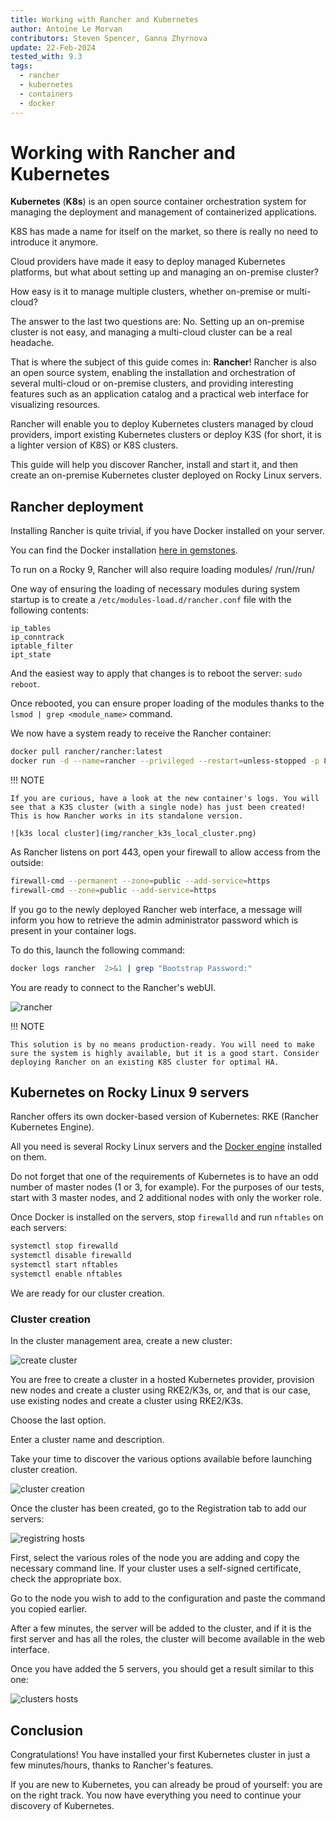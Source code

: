 ```yaml
---
title: Working with Rancher and Kubernetes
author: Antoine Le Morvan
contributors: Steven Spencer, Ganna Zhyrnova
update: 22-Feb-2024
tested_with: 9.3
tags:
  - rancher
  - kubernetes
  - containers
  - docker
---
```


# Working with Rancher and Kubernetes

**Kubernetes** (**K8s**) is an open source container orchestration system for managing the deployment and management of containerized applications.

K8S has made a name for itself on the market, so there is really no need to introduce it anymore.

Cloud providers have made it easy to deploy managed Kubernetes platforms, but what about setting up and managing an on-premise cluster?

How easy is it to manage multiple clusters, whether on-premise or multi-cloud?

The answer to the last two questions are: No. Setting up an on-premise cluster is not easy, and managing a multi-cloud cluster can be a real headache.

That is where the subject of this guide comes in: **Rancher**! Rancher is also an open source system, enabling the installation and orchestration of several multi-cloud or on-premise clusters, and providing interesting features such as an application catalog and a practical web interface for visualizing resources.

Rancher will enable you to deploy Kubernetes clusters managed by cloud providers, import existing Kubernetes clusters or deploy K3S (for short, it is a lighter version of K8S) or K8S clusters.

This guide will help you discover Rancher, install and start it, and then create an on-premise Kubernetes cluster deployed on Rocky Linux servers.

## Rancher deployment

Installing Rancher is quite trivial, if you have Docker installed on your server.

You can find the Docker installation [here in gemstones](https://docs.rockylinux.org/gemstones/docker/).

To run on a Rocky 9, Rancher will also require loading modules/
/run//run/

One way of ensuring the loading of necessary modules during system startup is to create a `/etc/modules-load.d/rancher.conf` file with the following contents:

```text
ip_tables
ip_conntrack
iptable_filter
ipt_state
```

And the easiest way to apply that changes is to reboot the server: `sudo reboot`.

Once rebooted, you can ensure proper loading of the modules thanks to the `lsmod | grep <module_name>` command.

We now have a system ready to receive the Rancher container:

```bash
docker pull rancher/rancher:latest
docker run -d --name=rancher --privileged --restart=unless-stopped -p 80:80 -p 443:443 rancher/rancher:latest
```

!!! NOTE

    If you are curious, have a look at the new container's logs. You will see that a K3S cluster (with a single node) has just been created! This is how Rancher works in its standalone version.

    ![k3s local cluster](img/rancher_k3s_local_cluster.png)

As Rancher listens on port 443, open your firewall to allow access from the outside:

```bash
firewall-cmd --permanent --zone=public --add-service=https
firewall-cmd --zone=public --add-service=https
```

If you go to the newly deployed Rancher web interface, a message will inform you how to retrieve the admin administrator password which is present in your container logs.

To do this, launch the following command:

```bash
docker logs rancher  2>&1 | grep "Bootstrap Password:"
```

You are ready to connect to the Rancher's webUI.

![rancher](img/rancher_login.png)

!!! NOTE

    This solution is by no means production-ready. You will need to make sure the system is highly available, but it is a good start. Consider deploying Rancher on an existing K8S cluster for optimal HA.

## Kubernetes on Rocky Linux 9 servers

Rancher offers its own docker-based version of Kubernetes: RKE (Rancher Kubernetes Engine).

All you need is several Rocky Linux servers and the [Docker engine](https://docs.rockylinux.org/gemstones/docker/) installed on them.

Do not forget that one of the requirements of Kubernetes is to have an odd number of master nodes (1 or 3, for example). For the purposes of our tests, start with 3 master nodes, and 2 additional nodes with only the worker role.

Once Docker is installed on the servers, stop `firewalld` and run `nftables` on each servers:

```bash
systemctl stop firewalld
systemctl disable firewalld
systemctl start nftables
systemctl enable nftables
```

We are ready for our cluster creation.

### Cluster creation

In the cluster management area, create a new cluster:

![create cluster](img/rancher_cluster_create.png)

You are free to create a cluster in a hosted Kubernetes provider, provision new nodes and create a cluster using RKE2/K3s, or, and that is our case, use existing nodes and create a cluster using RKE2/K3s.

Choose the last option.

Enter a cluster name and description.

Take your time to discover the various options available before launching cluster creation.

![cluster creation](img/rancher_create_custom_cluster.png)

Once the cluster has been created, go to the Registration tab to add our servers:

![registring hosts](img/rancher_hosts_registration.png)

First, select the various roles of the node you are adding and copy the necessary command line. If your cluster uses a self-signed certificate, check the appropriate box.

Go to the node you wish to add to the configuration and paste the command you copied earlier.

After a few minutes, the server will be added to the cluster, and if it is the first server and has all the roles, the cluster will become available in the web interface.

Once you have added the 5 servers, you should get a result similar to this one:

![clusters hosts](img/rancher_cluster_ready.png)

## Conclusion

Congratulations! You have installed your first Kubernetes cluster in just a few minutes/hours, thanks to Rancher's features.

If you are new to Kubernetes, you can already be proud of yourself: you are on the right track. You now have everything you need to continue your discovery of Kubernetes.

